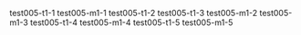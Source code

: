 test005-t1-1
test005-m1-1
test005-t1-2
test005-t1-3
test005-m1-2
test005-m1-3
test005-t1-4
test005-m1-4
test005-t1-5
test005-m1-5

